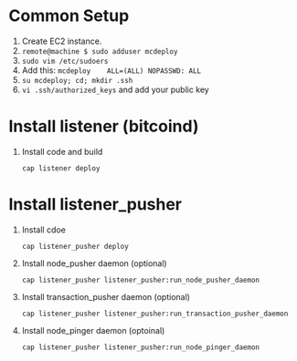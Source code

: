 # Common Setup
1. Create EC2 instance.
1. `remote@machine $ sudo adduser mcdeploy ` 
1. `sudo vim /etc/sudoers` 
1. Add this: `mcdeploy    ALL=(ALL) NOPASSWD: ALL` 
1. `su mcdeploy; cd; mkdir .ssh`
1. `vi .ssh/authorized_keys` and add your public key


# Install listener (bitcoind)
1. Install code and build

	`cap listener deploy`


# Install listener_pusher
1. Install cdoe
	
	`cap listener_pusher deploy`
1. Install node_pusher daemon (optional)

	`cap listener_pusher listener_pusher:run_node_pusher_daemon`
1. Install transaction_pusher daemon (optional)

	`cap listener_pusher listener_pusher:run_transaction_pusher_daemon`
1. Install node_pinger daemon (optoinal)

	`cap listener_pusher listener_pusher:run_node_pinger_daemon`